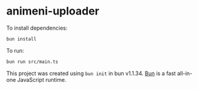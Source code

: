 # animeni-uploader

To install dependencies:

```bash
bun install
```

To run:

```bash
bun run src/main.ts
```

This project was created using `bun init` in bun v1.1.34. [Bun](https://bun.sh) is a fast all-in-one JavaScript runtime.
